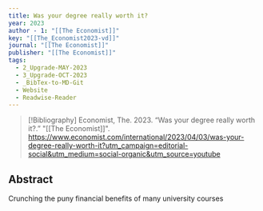```yaml
---
title: Was your degree really worth it?
year: 2023
author - 1: "[[The Economist]]"
key: "[[The_Economist2023-vd]]"
journal: "[[The Economist]]"
publisher: "[[The Economist]]"
tags:
  - 2_Upgrade-MAY-2023
  - 3_Upgrade-OCT-2023
  - _BibTex-to-MD-Git
  - Website
  - Readwise-Reader
---
```


> [!Bibliography]
> Economist, The. 2023. “Was your degree really worth it?.” "[[The Economist]]". https://www.economist.com/international/2023/04/03/was-your-degree-really-worth-it?utm_campaign=editorial-social&utm_medium=social-organic&utm_source=youtube

## Abstract
Crunching the puny financial benefits of many university courses